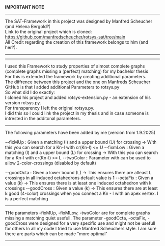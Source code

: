 __IMPORTANT NOTE__
________________________________________________________________________________________________________________________________________________________

The SAT-Framework in this project was designed by Manfred Scheucher (and Helena Bergold?)  
Link to the original project which is cloned: https://github.com/manfredscheucher/rotsys-sat/tree/main    
All Credit regarding the creation of this framework belongs to him (and her?).    
________________________________________________________________________________________________________________________________________________________
________________________________________________________________________________________________________________________________________________________

I used this Framework to study properties of almost complete graphs (complete graphs missing a (perfect) matching) for my bachelor thesis  
For this is extended the framework by creating additional parameters.  
The diffrence between this project and the  one on Manfreds Scheucher GitHub is that I added additional Parameters to rotsys.py  
So what did I do exactly:  
I cloned his project and added rotsys-extension.py - an extension of his version rotsys.py.  
For transparency I left the original rotsys.py.  
I did this so I could link the project in my thesis and in case someone is intrested in the additonal parameters.  

________________________________________________________________________________________________________________________________________________________

The following parameters have been added by me (version from 1.9.2025)

--fixMUp       : Given a matching (I)  and a upper bound (U) for crossing -> With this you can search for a Kn-I with cr(Kn-I) <= U
--fixmLow       : Given a matching (I)  and a upper bound (L) for crossing -> With this you can search for a Kn-I with cr(Kn-I) >= L
--twoColor      : Parameter with can be used to allow 2-color-crossings (disabled by default)

--goodOcta      : Given a lower bound (L) -> This ensures there are atleast L crossings in all induced octahedrons default value is 1 
--octaFix       : Given a value (k)       -> This ensures there is at least one induced octahedron with k crossings
--goodCross     : Given a value (k)       -> This ensures there are at least k good (4-color) crossings when you connect a Kn - I with an apex vertex. I is a perfect matching


_______________________________________________________________________________________________________________________________________________________

THe parameters -fixMUp, -fixMLow, -twoColor are for complete graphs missing a matching quiet usefull.
The parameter -goodOcta, -octaFix, -goodCross were designed for a very specific use and might not be usefull for others
In all my code I tried to use Manfred Scheuchers style. I am sure there are parts which can be made "more optimal"
________________________________________________________________________________________________________________________________________________________

